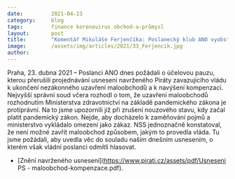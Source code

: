 ```yaml
---
date:         2021-04-23
category:     blog
tags:         finance koronavirus obchod-a-průmysl
layout:       post
title:        "Komentář Mikuláše Ferjenčíka: Poslanecký klub ANO vyobstruoval hlasování o usnesení, které zavazuje vládu k otevření maloobchodu"
image:        /assets/img/articles/2021/33_Ferjencik.jpg
author:       
---
```



Praha, 23. dubna 2021 – Poslanci ANO dnes požádali o účelovou pauzu, kterou přerušili projednávání usnesení navrženého Piráty zavazujícího vládu k ukončení nezákonného uzavření maloobchodů a k navýšení kompenzací. Nejvyšší správní soud včera rozhodl o tom, že uzavření maloobchodů rozhodnutím Ministerstva zdravotnictví na základě pandemického zákona je protiprávní. Na to jsme upozornili již při zrušení nouzového stavu, kdy začal platit pandemický zákon. Nejde, aby docházelo k zaměňování pojmů a ministerstvo vykládalo omezení jako zákaz. NSS jednoznačně konstatoval, že není možné zavřít maloobchod způsobem, jakým to provedla vláda. Tu jsme požádali, aby uvedla věc do souladu naším dnešním usnesením, o kterém však vládní poslanci odmítli hlasovat.


* [Znění navrženého usnesení](https://www.pirati.cz/assets/pdf/Usnesení PS - maloobchod-kompenzace.pdf).
